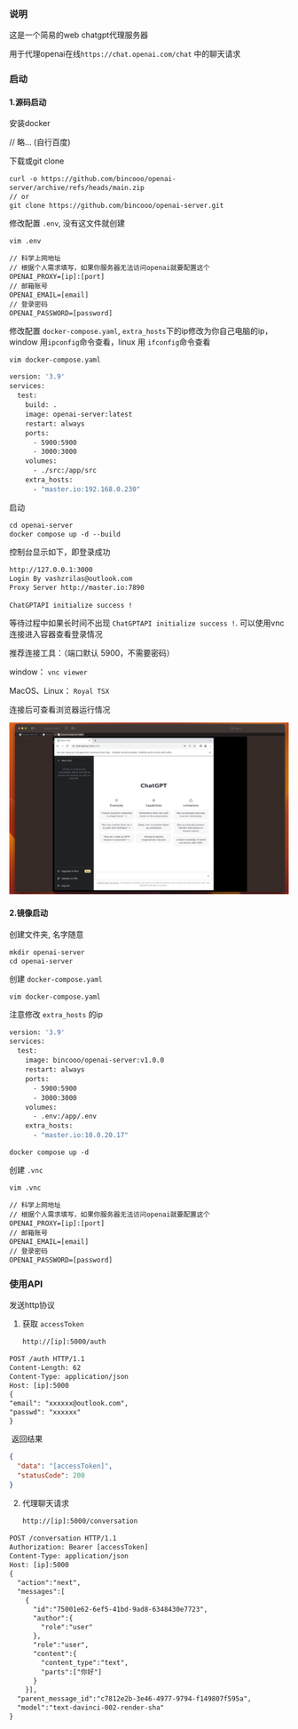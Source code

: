 ### 说明

这是一个简易的web chatgpt代理服务器

用于代理openai在线`https://chat.openai.com/chat` 中的聊天请求



### 启动

#### 1.源码启动



安装docker

// 略...    (自行百度)

下载或git clone

```shell
curl -o https://github.com/bincooo/openai-server/archive/refs/heads/main.zip
// or
git clone https://github.com/bincooo/openai-server.git
```



修改配置 `.env`, 没有这文件就创建

```shell
vim .env
```

```shell
// 科学上网地址
// 根据个人需求填写，如果你服务器无法访问openai就要配置这个
OPENAI_PROXY=[ip]:[port]
// 邮箱账号
OPENAI_EMAIL=[email]
// 登录密码
OPENAI_PASSWORD=[password]
```

修改配置 `docker-compose.yaml`, `extra_hosts`下的ip修改为你自己电脑的ip，window 用`ipconfig`命令查看，linux 用 `ifconfig`命令查看

```shell
vim docker-compose.yaml
```

```dockerfile
version: '3.9'
services:
  test:
    build: .
    image: openai-server:latest
    restart: always
    ports:
      - 5900:5900
      - 3000:3000
    volumes:
      - ./src:/app/src
    extra_hosts:
      - "master.io:192.168.0.230"
```





启动

```shell
cd openai-server
docker compose up -d --build
```

控制台显示如下，即登录成功

```shell
http://127.0.0.1:3000
Login By vashzrilas@outlook.com
Proxy Server http://master.io:7890

ChatGPTAPI initialize success !
```



等待过程中如果长时间不出现  `ChatGPTAPI initialize success !`.  可以使用vnc连接进入容器查看登录情况

推荐连接工具：（端口默认 5900，不需要密码）

window： `vnc viewer`

MacOS、Linux： `Royal TSX`

连接后可查看浏览器运行情况

<img src="static/截屏2023-03-22 05.55.18.png" alt="截屏2023-03-22 05.55.18" style="zoom: 50%;" />







#### 2.镜像启动

创建文件夹, 名字随意

```shell
mkdir openai-server
cd openai-server
```

创建 `docker-compose.yaml`

```shell
vim docker-compose.yaml
```

注意修改 `extra_hosts` 的ip

```dockerfile
version: '3.9'
services:
  test:
    image: bincooo/openai-server:v1.0.0
    restart: always
    ports:
      - 5900:5900
      - 3000:3000
    volumes:
      - .env:/app/.env
    extra_hosts:
      - "master.io:10.0.20.17"
```

```shell
docker compose up -d
```



创建 `.vnc`

```shell
vim .vnc
```

```shell
// 科学上网地址
// 根据个人需求填写，如果你服务器无法访问openai就要配置这个
OPENAI_PROXY=[ip]:[port]
// 邮箱账号
OPENAI_EMAIL=[email]
// 登录密码
OPENAI_PASSWORD=[password]
```





### 使用API

 发送http协议

1. 获取 `accessToken`

   ```tex
   http://[ip]:5000/auth
   ```

   

```http
POST /auth HTTP/1.1
Content-Length: 62
Content-Type: application/json
Host: [ip]:5000
{
"email": "xxxxxx@outlook.com",
"passwd": "xxxxxx"
}
```

​	返回结果

```json
{
  "data": "[accessToken]",
  "statusCode": 200
}
```

2. 代理聊天请求

   ```tex
   http://[ip]:5000/conversation
   ```

   

```http
POST /conversation HTTP/1.1
Authorization: Bearer [accessToken]
Content-Type: application/json
Host: [ip]:5000
{
  "action":"next",
  "messages":[
    {
      "id":"75001e62-6ef5-41bd-9ad8-6348430e7723",
      "author":{
        "role":"user"
      },
      "role":"user",
      "content":{
        "content_type":"text",
        "parts":["你好"]
      }
    }],
  "parent_message_id":"c7812e2b-3e46-4977-9794-f149807f595a",
  "model":"text-davinci-002-render-sha"
}
```

